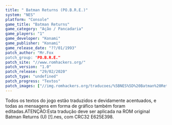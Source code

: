 ```yaml
---
title: " Batman Returns (PO.B.R.E.)"
system: "NES"
platform: "Console"
game_title: "Batman Returns"
game_category: "Ação / Pancadaria"
game_players: "1"
game_developer: "Konami"
game_publisher: "Konami"
game_release_date: "??/01/1993"
patch_author: "Mr.Fox
patch_group: "PO.B.R.E."
patch_site: "//www.romhackers.org/"
patch_version: "1.0"
patch_release: "29/02/2020"
patch_type: "undefined"
patch_progress: "Textos"
patch_images: ["//img.romhackers.org/traducoes/%5BNES%5D%20Batman%20Returns%20-%20POBRE%20-%201.png","//img.romhackers.org/traducoes/%5BNES%5D%20Batman%20Returns%20-%20POBRE%20-%202.png","//img.romhackers.org/traducoes/%5BNES%5D%20Batman%20Returns%20-%20POBRE%20-%203.png"]
---
```

Todos os textos do jogo estão traduzidos e devidamente acentuados, e todas as mensagens em forma de gráfico também foram editadas.ATENÇÃO:Esta tradução deve ser aplicada na ROM original Batman Returns (U) [!].nes, com CRC32 E625E398.
